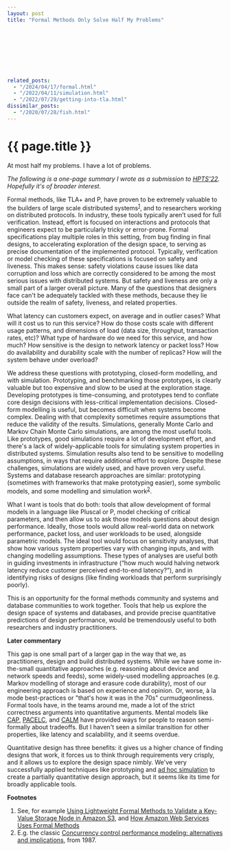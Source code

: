 ```yaml
---
layout: post
title: "Formal Methods Only Solve Half My Problems"









related_posts:
  - "/2024/04/17/formal.html"
  - "/2022/04/11/simulation.html"
  - "/2022/07/29/getting-into-tla.html"
dissimilar_posts:
  - "/2020/07/28/fish.html"
---
```

{{ page.title }}
================

<p class="meta">At most half my problems. I have a lot of problems.</p>

*The following is a one-page summary I wrote as a submission to [HPTS'22](http://hpts.ws/). Hopefully it's of broader interest.*

Formal methods, like TLA+ and P, have proven to be extremely valuable to the builders of large scale distributed systems<sup>[1](#foot1)</sup>, and to researchers working on distributed protocols. In industry, these tools typically aren’t used for full verification. Instead, effort is focused on interactions and protocols that engineers expect to be particularly tricky or error-prone. Formal specifications play multiple roles in this setting, from bug finding in final designs, to accelerating exploration of the design space, to serving as precise documentation of the implemented protocol. Typically, verification or model checking of these specifications is focused on safety and liveness. This makes sense: safety violations cause issues like data corruption and loss which are correctly considered to be among the most serious issues with distributed systems. But safety and liveness are only a small part of a larger overall picture. Many of the questions that designers face can't be adequately tackled with these methods, because they lie outside the realm of safety, liveness, and related properties.

What latency can customers expect, on average and in outlier cases? What will it cost us to run this service? How do those costs scale with different usage patterns, and dimensions of load (data size, throughput, transaction rates, etc)? What type of hardware do we need for this service, and how much? How sensitive is the design to network latency or packet loss? How do availability and durability scale with the number of replicas? How will the system behave under overload?

We address these questions with prototyping, closed-form modelling, and with simulation. Prototyping, and benchmarking those prototypes, is clearly valuable but too expensive and slow to be used at the exploration stage. Developing prototypes is time-consuming, and prototypes tend to conflate core design decisions with less-critical implementation decisions. Closed-form modelling is useful, but becomes difficult when systems become complex. Dealing with that complexity sometimes require assumptions that reduce the validity of the results. Simulations, generally Monte Carlo and Markov Chain Monte Carlo simulations, are among the most useful tools. Like prototypes, good simulations require a lot of development effort, and there's a lack of widely-applicable tools for simulating system properties in distributed systems. Simulation results also tend to be sensitive to modelling assumptions, in ways that require additional effort to explore. Despite these challenges, simulations are widely used, and have proven very useful. Systems and database research approaches are similar: prototyping (sometimes with frameworks that make prototyping easier), some symbolic models, and some modelling and simulation work<sup>[2](#foot2)</sup>.

What I want is tools that do both: tools that allow development of formal models in a language like Pluscal or P, model checking of critical parameters, and then allow us to ask those models questions about design performance. Ideally, those tools would allow real-world data on network performance, packet loss, and user workloads to be used, alongside parametric models. The ideal tool would focus on sensitivity analyses, that show how various system properties vary with changing inputs, and with changing modelling assumptions. These types of analyses are useful both in guiding investments in infrastructure (“how much would halving network latency reduce customer perceived end-to-end latency?”), and in identifying risks of designs (like finding workloads that perform surprisingly poorly).

This is an opportunity for the formal methods community and systems and database communities to work together. Tools that help us explore the design space of systems and databases, and provide precise quantitative predictions of design performance, would be tremendously useful to both researchers and industry practitioners.

**Later commentary**

This gap is one small part of a larger gap in the way that we, as practitioners, design and build distributed systems. While we have some in-the-small quantitative approaches (e.g. reasoning about device and network speeds and feeds), some widely-used modelling approaches (e.g. Markov modelling of storage and erasure code durability), most of our engineering approach is based on experience and opinion. Or, worse, à la mode best-practices or "that's how it was in the 70s" curmudgeonliness. Formal tools have, in the teams around me, made a lot of the strict correctness arguments into quantitative arguments. Mental models like [CAP](https://users.ece.cmu.edu/~adrian/731-sp04/readings/GL-cap.pdf), [PACELC](https://www.cs.umd.edu/~abadi/papers/abadi-pacelc.pdf), and [CALM](https://arxiv.org/pdf/1901.01930.pdf) have provided ways for people to reason semi-formally about tradeoffs. But I haven't seen a similar transition for other properties, like latency and scalability, and it seems overdue.

Quantitative design has three benefits: it gives us a higher chance of finding designs that work, it forces us to think through requirements very crisply, and it allows us to explore the design space nimbly. We've very successfully applied techniques like prototyping and [ad hoc simulation](https://brooker.co.za/blog/2022/04/11/simulation.html) to create a partially quantitative design approach, but it seems like its time for broadly applicable tools.

 **Footnotes**

 1. <a name="foot1"></a> See, for example [Using Lightweight Formal Methods to Validate a Key-Value Storage Node in Amazon S3](https://dl.acm.org/doi/10.1145/3477132.3483540), and [How Amazon Web Services Uses Formal Methods](https://cacm.acm.org/magazines/2015/4/184701-how-amazon-web-services-uses-formal-methods/fulltext)
 2. <a name="foot2"></a> E.g. the classic [Concurrency control performance modeling: alternatives and implications](https://people.eecs.berkeley.edu/~brewer/cs262/ConcControl.pdf), from 1987.